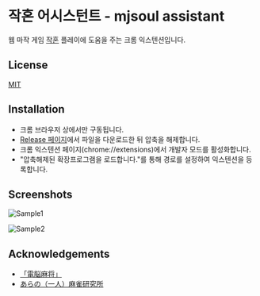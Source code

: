 
# 작혼 어시스턴트 - mjsoul assistant

 웹 마작 게임 [작혼](https://mahjongsoul.com/) 플레이에 도움을 주는 크롬 익스텐션입니다. 


## License

[MIT](https://choosealicense.com/licenses/mit/)

  
## Installation

- 크롬 브라우저 상에서만 구동됩니다.
- [Release 페이지](https://github.com/kms-97/mahjang_extension/releases)에서 파일을 다운로드한 뒤 압축을 해제합니다.
- 크롬 익스텐션 페이지(chrome://extensions)에서 개발자 모드를 활성화합니다.
- "압축해제된 확장프로그램을 로드합니다."를 통해 경로를 설정하여 익스텐션을 등록합니다.

## Screenshots

![Sample1](https://user-images.githubusercontent.com/72490858/128600722-dd010e0e-3eb8-46c2-ae04-f28b149c9831.PNG)

![Sample2](https://user-images.githubusercontent.com/72490858/128600753-4eef7204-c2e4-4d1d-8b83-dc4742c7d01f.PNG)

  
## Acknowledgements

 - [「電脳麻将」](https://github.com/kobalab/Majiang)
 - [あらの（一人）麻雀研究所](https://mahjong.ara.black/)

